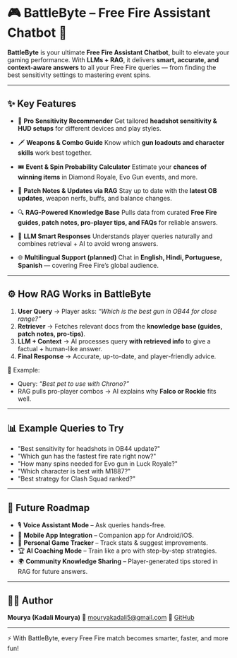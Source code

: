 # 🎮 BattleByte – Free Fire Assistant Chatbot 🤖

**BattleByte** is your ultimate **Free Fire Assistant Chatbot**, built to elevate your gaming performance.
With **LLMs + RAG**, it delivers **smart, accurate, and context-aware answers** to all your Free Fire queries — from finding the best sensitivity settings to mastering event spins.

---

## ✨ Key Features

* 🎯 **Pro Sensitivity Recommender**
  Get tailored **headshot sensitivity & HUD setups** for different devices and play styles.

* 🗡️ **Weapons & Combo Guide**
  Know which **gun loadouts and character skills** work best together.

* 🎟️ **Event & Spin Probability Calculator**
  Estimate your **chances of winning items** in Diamond Royale, Evo Gun events, and more.

* 📖 **Patch Notes & Updates via RAG**
  Stay up to date with the **latest OB updates**, weapon nerfs, buffs, and balance changes.

* 🔍 **RAG-Powered Knowledge Base**
  Pulls data from curated **Free Fire guides, patch notes, pro-player tips, and FAQs** for reliable answers.

* 🤖 **LLM Smart Responses**
  Understands player queries naturally and combines retrieval + AI to avoid wrong answers.

* 🌐 **Multilingual Support (planned)**
  Chat in **English, Hindi, Portuguese, Spanish** — covering Free Fire’s global audience.

---

## ⚙️ How RAG Works in BattleByte

1. **User Query** → Player asks: *“Which is the best gun in OB44 for close range?”*
2. **Retriever** → Fetches relevant docs from the **knowledge base (guides, patch notes, pro-tips)**.
3. **LLM + Context** → AI processes query **with retrieved info** to give a factual + human-like answer.
4. **Final Response** → Accurate, up-to-date, and player-friendly advice.

🔗 Example:

* Query: *“Best pet to use with Chrono?”*
* RAG pulls pro-player combos → AI explains why **Falco or Rockie** fits well.

---

## 📊 Example Queries to Try

* "Best sensitivity for headshots in OB44 update?"
* "Which gun has the fastest fire rate right now?"
* "How many spins needed for Evo gun in Luck Royale?"
* "Which character is best with M1887?"
* "Best strategy for Clash Squad ranked?"

---

## 🚀 Future Roadmap

* 🎙️ **Voice Assistant Mode** – Ask queries hands-free.
* 📱 **Mobile App Integration** – Companion app for Android/iOS.
* 🧾 **Personal Game Tracker** – Track stats & suggest improvements.
* 🏆 **AI Coaching Mode** – Train like a pro with step-by-step strategies.
* 🌍 **Community Knowledge Sharing** – Player-generated tips stored in RAG for future answers.

---

## 👨‍💻 Author

**Mourya (Kadali Mourya)**
📧 [mouryakadali5@gmail.com](mailto:mouryakadali5@gmail.com)
🔗 [GitHub](https://github.com/mourya-s89)

---

⚡ With BattleByte, every Free Fire match becomes smarter, faster, and more fun!

